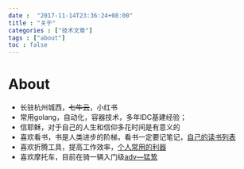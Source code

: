```yaml
---
date :  "2017-11-14T23:36:24+08:00" 
title : "关于" 
categories : ["技术文章"] 
tags : ["about"] 
toc : false
---
```



# About

- 长驻杭州城西，~~七牛云~~，小红书
- 常用golang，自动化，容器技术，多年IDC基建经验；
- 信耶稣，对于自己的人生和信仰多花时间是有意义的
- 喜欢看书，书是人类进步的阶梯，看书一定要记笔记，[自己的读书列表](https://xibolun.github.io/books/readbooklist/)
- 喜欢折腾工具，提高工作效率，[个人常用的利器](https://xibolun.github.io/post/tools/%E5%88%A9%E5%99%A8/)
- 喜欢摩托车，目前在骑一辆入门级[adv—猛鸷](https://xibolun.github.io/post/%E6%9C%BA%E8%BD%A6/%E7%8E%A9%E6%91%A9%E6%89%98%E8%BD%A6%E8%8A%B1%E4%BA%86%E5%A4%9A%E5%B0%91%E9%92%B1/)
